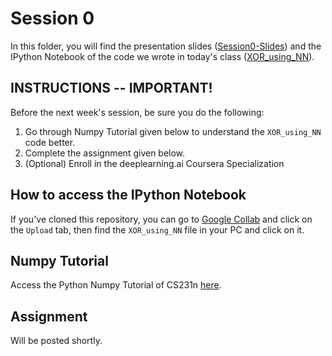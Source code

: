 # Session 0

In this folder, you will find the presentation slides ([Session0-Slides](https://github.com/techclubssn/DL-CV-2020/blob/master/Session-0/Session0-Slides.pdf)) and the IPython Notebook of the code we wrote in today's class ([XOR_using_NN](https://github.com/techclubssn/DL-CV-2020/blob/master/Session-0/XOR_using_NN.ipynb)).

## INSTRUCTIONS -- IMPORTANT!
Before the next week's session, be sure you do the following:
1. Go through Numpy Tutorial given below to understand the `XOR_using_NN` code better.
2. Complete the assignment given below.
3. (Optional) Enroll in the deeplearning.ai Coursera Specialization

## How to access the IPython Notebook
If you've cloned this repository, you can go to [Google Collab](https://colab.research.google.com/notebooks/intro.ipynb#recent=true) and click on the `Upload` tab, then find the `XOR_using_NN` file in your PC and click on it.

## Numpy Tutorial
Access the Python Numpy Tutorial of CS231n [here](http://cs231n.github.io/python-numpy-tutorial/).

## Assignment

Will be posted shortly.
